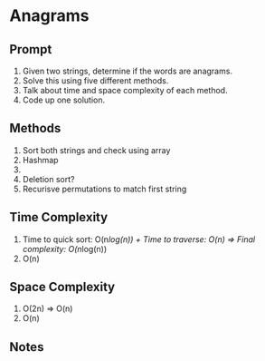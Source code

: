 # Anagrams

## Prompt

1. Given two strings, determine if the words are anagrams. 
2. Solve this using five different methods.
3. Talk about time and space complexity of each method.
4. Code up one solution.

## Methods

1. Sort both strings and check using array
2. Hashmap
3. 
4. Deletion sort?
5. Recurisve permutations to match first string

## Time Complexity
1. Time to quick sort: O(n*log(n)) + Time to traverse: O(n) => Final complexity: O(n*log(n))
2. O(n)

## Space Complexity
1. O(2n) => O(n)
2. O(n)

## Notes

